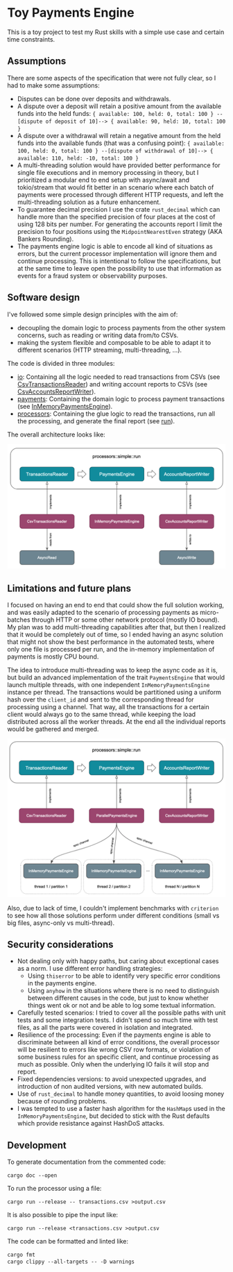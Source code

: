 # Toy Payments Engine

This is a toy project to test my Rust skills with a simple use case and certain time constraints.

## Assumptions

There are some aspects of the specification that were not fully clear, so I had to make some assumptions:

- Disputes can be done over deposits and withdrawals.
- A dispute over a deposit will retain a positive amount from the available funds into the held funds:
  `{ available: 100, held: 0, total: 100 } --[dispute of deposit of 10]--> { available: 90, held: 10, total: 100 }`
- A dispute over a withdrawal will retain a negative amount from the held funds into the available funds (that was a confusing point):
  `{ available: 100, held: 0, total: 100 } --[dispute of withdrawal of 10]--> { available: 110, held: -10, total: 100 }`
- A multi-threading solution would have provided better performance for single file executions and in memory processing in theory, but I prioritized a modular end to end setup with async/await and tokio/stream that would fit better in an scenario where each batch of payments were processed through different HTTP requests, and left the multi-threading solution as a future enhancement.
- To guarantee decimal precision I use the crate `rust_decimal` which can handle more than the specified precision of four places at the cost of using 128 bits per number. For generating the accounts report I limit the precision to four positions using the `MidpointNearestEven` strategy (AKA Bankers Rounding).
- The payments engine logic is able to encode all kind of situations as errors, but the current processor implementation will ignore them and continue processing. This is intentional to follow the specifications, but at the same time to leave open the possibility to use that information as events for a fraud system or observability purposes.

## Software design

I've followed some simple design principles with the aim of:

- decoupling the domain logic to process payments from the other system concerns, such as reading or writing data from/to CSVs.
- making the system flexible and composable to be able to adapt it to different scenarios (HTTP streaming, multi-threading, ...).

The code is divided in three modules:

- [io](src/io): Containing all the logic needed to read transactions from CSVs (see [CsvTransactionsReader](src/io/reader.rs)) and writing account reports to CSVs (see [CsvAccountsReportWriter](src/io/writer.rs)).
- [payments](src/payments): Containing the domain logic to process payment transactions (see [InMemoryPaymentsEngine](src/payments/engine.rs)).
- [processors](src/processors): Containing the glue logic to read the transactions, run all the processing, and generate the final report (see [run](src/processors/simple.rs)).

The overall architecture looks like:

![](architecture-current.png)

## Limitations and future plans

I focused on having an end to end that could show the full solution working, and was easily adapted to the scenario of processing payments as micro-batches through HTTP or some other network protocol (mostly IO bound). My plan was to add multi-threading capabilities after that, but then I realized that it would be completely out of time, so I ended having an async solution that might not show the best performance in the automated tests, where only one file is processed per run, and the in-memory implementation of payments is mostly CPU bound.

The idea to introduce multi-threading was to keep the async code as it is, but build an advanced implementation of the trait `PaymentsEngine` that would launch multiple threads, with one independent `InMemoryPaymentsEngine` instance per thread. The transactions would be partitioned using a uniform hash over the `client_id` and sent to the corresponding thread for processing using a channel. That way, all the transactions for a certain client would always go to the same thread, while keeping the load distributed across all the worker threads. At the end all the individual reports would be gathered and merged.

![](architecture-parallel.png)

Also, due to lack of time, I couldn't implement benchmarks with `criterion` to see how all those solutions perform under different conditions (small vs big files, async-only vs multi-thread).

## Security considerations

- Not dealing only with happy paths, but caring about exceptional cases as a norm. I use different error handling strategies:
  - Using `thiserror` to be able to identify very specific error conditions in the payments engine.
  - Using `anyhow` in the situations where there is no need to distinguish between different causes in the code, but just to know whether things went ok or not and be able to log some textual information.
- Carefully tested scenarios: I tried to cover all the possible paths with unit tests and some integration tests. I didn't spend so much time with test files, as all the parts were covered in isolation and integrated.
- Resilience of the processing: Even if the payments engine is able to discriminate between all kind of error conditions, the overall processor will be resilient to errors like wrong CSV row formats, or violation of some business rules for an specific client, and continue processing as much as possible. Only when the underlying IO fails it will stop and report.
- Fixed dependencies versions: to avoid unexpected upgrades, and introduction of non audited versions, with new automated builds.
- Use of `rust_decimal` to handle money quantities, to avoid loosing money because of rounding problems.
- I was tempted to use a faster hash algorithm for the `HashMap`s used in the `InMemoryPaymentsEngine`, but decided to stick with the Rust defaults which provide resistance against HashDoS attacks.

## Development

To generate documentation from the commented code:

```
cargo doc --open
```

To run the processor using a file:

```
cargo run --release -- transactions.csv >output.csv
```

It is also possible to pipe the input like:

```
cargo run --release <transactions.csv >output.csv
```

The code can be formatted and linted like:

```
cargo fmt
cargo clippy --all-targets -- -D warnings
```